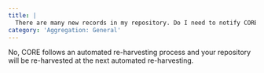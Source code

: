 ```yaml
---
title: |
  There are many new records in my repository. Do I need to notify CORE?
category: 'Aggregation: General'
---
```

No, CORE follows an automated re-harvesting process and your repository
will be re-harvested at the next automated re-harvesting.
